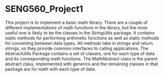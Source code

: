 # SENG560_Project1
This project is to implement a basic math library. There are a couple of different implementations of math functions in the library, but the most useful one is likely to be the classes in the StringUtils package. It contains static methods for performing arithmetic functions as well as static methods for converting between data types. All methods take in strings and return strings, so they provide common interfaces to calling applications. The AbstractUtils Package contains a set of classes, one for each type of data and its corresponding math functions. The MathAbstract class is the parent abstract class, implemented with generics and the remaining classes in that package are for math with each type of data.
